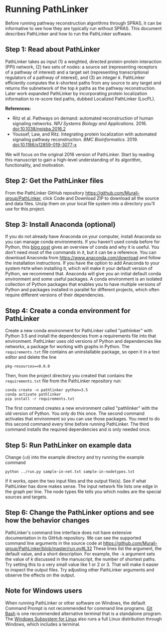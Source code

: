 # Running PathLinker
Before running pathway reconstruction algorithms through SPRAS, it can be informative to see how they are typically run without SPRAS.
This document describes PathLinker and how to run the PathLinker software.

## Step 1: Read about PathLinker

PathLinker takes as input (1) a weighted, directed protein-protein interaction (PPI) network, (2) two sets of nodes: a source set (representing receptors of a pathway of interest) and a target set (representing transcriptional regulators of a pathway of interest), and (3) an integer _k_. PathLinker efficiently computes the _k_-shortest paths from any source to any target and returns the subnetwork of the top _k_ paths as the pathway reconstruction.  Later work expanded PathLinker by incorporating protein localization information to re-score tied paths, dubbed Localized PathLinker (LocPL).

**References:**
- Ritz et al. Pathways on demand: automated reconstruction of human signaling networks.  _NPJ Systems Biology and Applications._ 2016. [doi:10.1038/npjsba.2016.2](https://doi.org/10.1038/npjsba.2016.2)
- Youssef, Law, and Ritz. Integrating protein localization with automated signaling pathway reconstruction. _BMC Bioinformatics._ 2019. [doi:10.1186/s12859-019-3077-x](https://doi.org/10.1186/s12859-019-3077-x)

We will focus on the original 2016 version of PathLinker.
Start by reading this manuscript to gain a high-level understanding of its algorithm, functionality, and motivation.

## Step 2: Get the PathLinker files

From the PathLinker GitHub repository <https://github.com/Murali-group/PathLinker>, click Code and Download ZIP to download all the source and data files.
Unzip them on your local file system into a directory you’ll use for this project.

## Step 3: Install Anaconda (optional)

If you do not already have Anaconda on your computer, install Anaconda so you can manage conda environments.
If you haven’t used conda before for Python, this [blog post](https://astrobiomike.github.io/unix/conda-intro) gives an overview of conda and why it is useful.
You don’t need most of the commands in it, but it can be a reference.
You can download Anaconda from <https://www.anaconda.com/download> and follow the installation instructions.
If you have the option to add Anaconda to your system `PATH` when installing it, which will make it your default version of Python, we recommend that.
Anaconda will give you an initial default conda environment and some useful packages.
A conda environment is an isolated collection of Python packages that enables you to have multiple versions of Python and packages installed in parallel for different projects, which often require different versions of their dependencies.

## Step 4: Create a conda environment for PathLinker

Create a new conda environment for PathLinker called "pathlinker" with Python 3.5 and install the dependencies from a requirements file into that environment.
PathLinker uses old versions of Python and dependencies like networkx, a package for working with graphs in Python.
The `requirements.txt` file contains an uninstallable package, so open it in a text editor and delete the line
```
pkg-resources==0.0.0
```

Then, from the project directory you created that contains the `requirements.txt` file from the PathLinker repository run:
```
conda create -n pathlinker python=3.5
conda activate pathlinker
pip install -r requirements.txt
```
The first command creates a new environment called "pathlinker" with the old version of Python.
You only do this once.
The second command activates that environment so you can use those packages.
You need to do this second command every time before running PathLinker.
The third command installs the required dependencies and is only needed once.

## Step 5: Run PathLinker on example data

Change (`cd`) into the example directory and try running the example command
```
python ../run.py sample-in-net.txt sample-in-nodetypes.txt
```
If it works, open the two input files and the output file(s).
See if what PathLinker has done makes sense.
The input network file lists one edge in the graph per line.
The node types file tells you which nodes are the special sources and targets.

## Step 6: Change the PathLinker options and see how the behavior changes

PathLinker's command line interface does not have extensive documentation in its GitHub repository.
We can see the supported command line arguments in the source code at <https://github.com/Murali-group/PathLinker/blob/master/run.py#L32>
These lines list the argument, the default value, and a short description.
For example, the `-k` argument sets the value of _k_ discussed in the manuscript, the number of shortest paths.
Try setting this to a very small value like 1 or 2 or 3.
That will make it easier to inspect the output files.
Try adjusting other PathLinker arguments and observe the effects on the output.

## Note for Windows users

When running PathLinker or other software on Windows, the default Command Prompt is not recommended for command line programs.
[Git Bash](https://gitforwindows.org/) is one recommended alternative terminal that is a standalone program.
The [Windows Subsystem for Linux](https://learn.microsoft.com/en-us/windows/wsl/install) also runs a full Linux distribution through Windows, which includes a terminal.
